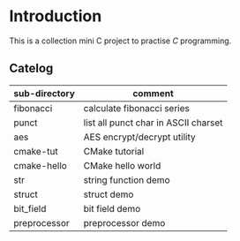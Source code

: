 # Introduction

This is a collection mini C project to practise *C* programming.

## Catelog

| sub-directory      | comment                              |
| ------------------ | -------------------------------------|
| fibonacci          | calculate fibonacci series           |
| punct              | list all punct char in ASCII charset |
| aes                | AES encrypt/decrypt utility          |
| cmake-tut          | CMake tutorial                       |
| cmake-hello        | CMake hello world                    |
| str                | string function demo                 |
| struct             | struct demo                          |
| bit\_field         | bit field demo                       |
| preprocessor       | preprocessor demo                    |
